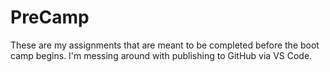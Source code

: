 # PreCamp

These are my assignments that are meant to be completed before the boot camp begins. I'm messing around with publishing to GitHub via VS Code.
